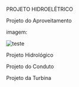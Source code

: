 PROJETO HIDROELÉTRICO

Projeto do Aproveitamento

imagem:

![teste](Sistemas_Hidroeletricos/0902wh_zu3_BR.jpg)


Projeto Hidrológico


Projeto do Conduto


Projeto da Turbina
